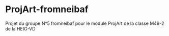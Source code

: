 # ProjArt-fromneibaf
Projet du groupe N°5 fromneibaf pour le module ProjArt de la classe M49-2 de la HEIG-VD
